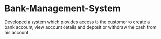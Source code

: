 # Bank-Management-System

Developed a system which provides access to the customer to create a bank account, view account details and deposit or withdraw the cash from his account.
